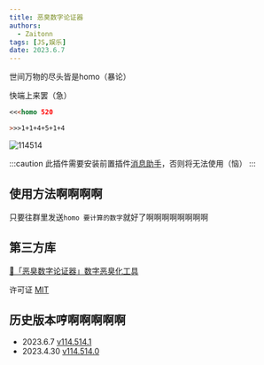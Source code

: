 ```yaml
---
title: 恶臭数字论证器
authors: 
  - Zaitonn
tags: [JS,娱乐]
date: 2023.6.7
---
```


世间万物的尽头皆是homo（暴论）

快端上来罢（急）

```md
<<<homo 520

>>>1+1+4+5+1+4
```

![114514](/img/HomoMath/homo.jpg#small)

<!--truncate-->

:::caution
此插件需要安装前置插件[消息助手](MsgHelper)，否则将无法使用（恼）
:::

## 使用方法啊啊啊啊

只要往群里发送`homo 要计算的数字`就好了啊啊啊啊啊啊啊啊

## 第三方库

[💩「恶臭数字论证器」数字恶臭化工具](https://github.com/itorr/homo)

许可证 [MIT](https://github.com/itorr/homo/blob/master/LICENSE)

## 历史版本哼啊啊啊啊啊

- 2023.6.7 [v114.514.1](https://github.com/Zaitonn/Serein-Docs/blob/4d3c4d6009685806b2f95cfa0851b35e28f5a330/JS/HomoMath/HomoMath.js?d)
- 2023.4.30 [v114.514.0](https://github.com/Zaitonn/Serein-Docs/blob/030c6cd5666aa1e5c2995205ab4490a7314052b6/JS/HomoMath/HomoMath.js?d)
